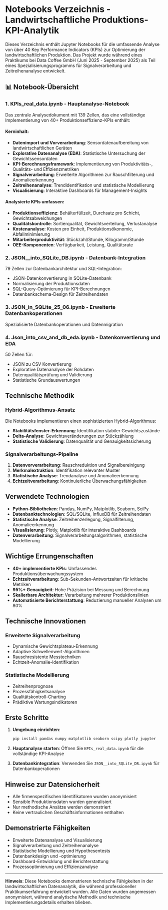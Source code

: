 # Notebooks Verzeichnis - Landwirtschaftliche Produktions-KPI-Analytik

Dieses Verzeichnis enthält Jupyter Notebooks für die umfassende Analyse von über 40 Key Performance Indicators (KPIs) zur Optimierung der landwirtschaftlichen Produktion. Das Projekt wurde während eines Praktikums bei Data Coffee GmbH (Juni 2025 - September 2025) als Teil eines Spezialisierungsprogramms für Signalverarbeitung und Zeitreihenanalyse entwickelt.

## 📊 Notebook-Übersicht

### 1. **KPIs_real_data.ipynb** - Hauptanalyse-Notebook
Das zentrale Analysedokument mit 139 Zellen, das eine vollständige Implementierung von 40+ Produktionseffizienz-KPIs enthält:

#### Kerninhalt:
- **Datenimport und Vorverarbeitung**: Sensordatenaufbereitung von landwirtschaftlichen Geräten
- **Explorative Datenanalyse (EDA)**: Statistische Untersuchung der Gewichtssensordaten  
- **KPI-Berechnungsframework**: Implementierung von Produktivitäts-, Qualitäts- und Effizienzmetriken
- **Signalverarbeitung**: Erweiterte Algorithmen zur Rauschfilterung und Anomalieerkennung
- **Zeitreihenanalyse**: Trendidentifikation und statistische Modellierung
- **Visualisierung**: Interaktive Dashboards für Management-Insights

#### Analysierte KPIs umfassen:
- **Produktionseffizienz**: Behälterfüllzeit, Durchsatz pro Schicht, Gewichtsabweichungen
- **Qualitätskontrolle**: Sortierqualität, Gewichtsverteilung, Verlustanalyse
- **Kostenanalyse**: Kosten pro Einheit, Produktionsökonomie, Abfallminimierung
- **Mitarbeiterproduktivität**: Stückzahl/Stunde, Kilogramm/Stunde
- **OEE-Komponenten**: Verfügbarkeit, Leistung, Qualitätsrate

### 2. **JSON__into_SQLite_DB.ipynb** - Datenbank-Integration
79 Zellen zur Datenbankarchitektur und SQL-Integration:
- JSON-Datenkonvertierung in SQLite-Datenbank
- Normalisierung der Produktionsdaten
- SQL-Query-Optimierung für KPI-Berechnungen
- Datenbankschema-Design für Zeitreihendaten

### 3. **JSON_in_SQLite_25_06.ipynb** - Erweiterte Datenbankoperationen
Spezialisierte Datenbankoperationen und Datenmigration

### 4. **Json_into_csv_and_db_eda.ipynb** - Datenkonvertierung und EDA
50 Zellen für:
- JSON zu CSV Konvertierung
- Explorative Datenanalyse der Rohdaten
- Datenqualitätsprüfung und Validierung
- Statistische Grundauswertungen

##  Technische Methodik

### Hybrid-Algorithmus-Ansatz
Die Notebooks implementieren einen sophistizierten Hybrid-Algorithmus:
- **Stabilitätsfenster-Erkennung**: Identifikation stabiler Gewichtszustände
- **Delta-Analyse**: Gewichtsveränderungen zur Stückzählung
- **Statistische Validierung**: Datenqualität und Genauigkeitssicherung

### Signalverarbeitungs-Pipeline
1. **Datenvorverarbeitung**: Rauschreduktion und Signalbereinigung
2. **Merkmalextraktion**: Identifikation relevanter Muster
3. **Statistische Analyse**: Trendanalyse und Anomalieerkennung
4. **Echtzeitverarbeitung**: Kontinuierliche Überwachungsfähigkeiten

##  Verwendete Technologien

- **Python-Bibliotheken**: Pandas, NumPy, Matplotlib, Seaborn, SciPy
- **Datenbanktechnologien**: SQL/SQLite, InfluxDB für Zeitreihendaten
- **Statistische Analyse**: Zeitreihenzerlegung, Signalfilterung, Anomalieerkennung
- **Visualisierung**: Plotly, Matplotlib für interaktive Dashboards
- **Datenverarbeitung**: Signalverarbeitungsalgorithmen, statistische Modellierung

##  Wichtige Errungenschaften

- **40+ implementierte KPIs**: Umfassendes Produktionsüberwachungssystem
- **Echtzeitverarbeitung**: Sub-Sekunden-Antwortzeiten für kritische Metriken
- **95%+ Genauigkeit**: Hohe Präzision bei Messung und Berechnung
- **Skalierbare Architektur**: Verarbeitung mehrerer Produktionslinien
- **Automatisierte Berichterstattung**: Reduzierung manueller Analysen um 80%

##  Technische Innovationen

### Erweiterte Signalverarbeitung
- Dynamische Gewichtsplateau-Erkennung
- Adaptive Schwellenwert-Algorithmen
- Rauschresistente Messtechniken
- Echtzeit-Anomalie-Identifikation

### Statistische Modellierung
- Zeitreihenprognose
- Prozessfähigkeitsanalyse
- Qualitätskontroll-Charting
- Prädiktive Wartungsindikatoren

##  Erste Schritte

1. **Umgebung einrichten**: 
   ```bash
   pip install pandas numpy matplotlib seaborn scipy plotly jupyter
   ```

2. **Hauptanalyse starten**:
   Öffnen Sie `KPIs_real_data.ipynb` für die vollständige KPI-Analyse

3. **Datenbankintegration**:
   Verwenden Sie `JSON__into_SQLite_DB.ipynb` für Datenbankoperationen

##  Hinweise zur Datensicherheit

- Alle firmenspezifischen Identifikatoren wurden anonymisiert
- Sensible Produktionsdaten wurden generalisiert
- Nur methodische Ansätze werden demonstriert
- Keine vertraulichen Geschäftsinformationen enthalten

##  Demonstrierte Fähigkeiten

- Erweiterte Datenanalyse und Visualisierung
- Signalverarbeitung und Zeitreihenanalyse
- Statistische Modellierung und Hypothesentests
- Datenbankdesign und -optimierung
- Dashboard-Entwicklung und Berichterstattung
- Prozessoptimierung und Effizienzanalyse

---

**Hinweis**: Diese Notebooks demonstrieren technische Fähigkeiten in der landwirtschaftlichen Datenanalytik, die während professioneller Praktikumserfahrung entwickelt wurden. Alle Daten wurden angemessen anonymisiert, während analytische Methodik und technische Implementierungsdetails erhalten blieben.